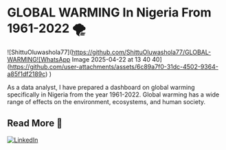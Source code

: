 # GLOBAL WARMING In Nigeria From 1961-2022 :tornado:
![ShittuOluwashola77](https://github.com/ShittuOluwashola77/GLOBAL-WARMING![WhatsApp Image 2025-04-22 at 13 40 40](https://github.com/user-attachments/assets/6c89a7f0-31dc-4502-9364-a85f1df2189c)
)

As a data analyst, I have prepared a dashboard on global warming specifically in Nigeria from the year 1961-2022.
Global warming has a wide range of effects on the environment, ecosystems, and human society.
## Read More :green_book:
[![LinkedIn](https://img.shields.io/badge/LinkedIn-Profile-blue)](https://www.linkedin.com/posts/shittu-oluwashola-b15410350_as-a-data-analyst-i-have-prepared-a-dashboard-activity-7299840331968081920-8CQI?utm_source=share&utm_medium=member_android&rcm=ACoAAFegR0EB31k7tekqG4HW7PxyqVB3kr3O8zU)
